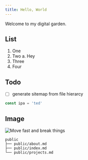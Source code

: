 ```yaml
---
title: Hello, World
---
```


Welcome to my digital garden.

## List
1. One
2. Two
    a. Hey
3. Three
4. Four

## Todo

* [ ] generate sitemap from file hierarcy

```js
const ipa = 'ted'
```

## Image

![Move fast and break things](https://upload.wikimedia.org/wikipedia/commons/5/5c/Mark_Zuckerberg_-_Move_Fast_and_Break_Things.jpg)

```
public
├── public/about.md
├── public/index.md
└── public/projects.md
```
